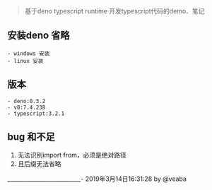 > 基于deno typescript runtime 开发typescript代码的demo、笔记

## 安装deno 省略
    - windows 安装
    - linux 安装
## 版本
    - deno:0.3.2
    - v8:7.4.238
    - typescript:3.2.1
## bug 和不足
1. 无法识别import from，必须是绝对路径
2. 且后缀无法省略

__________________________-
2019年3月14日16:31:28
by @veaba